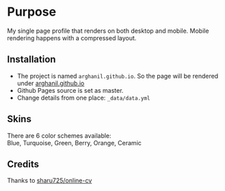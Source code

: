 # Purpose
My single page profile that renders on both desktop and mobile. Mobile rendering happens with a compressed layout.

## Installation

* The project is named `arghanil.github.io`. So the page will be rendered under [arghanil.github.io](https://arghanil.github.io)
* Github Pages source is set as master.
* Change details from one place: `_data/data.yml`

## Skins

There are 6 color schemes available:<br/>
Blue, Turquoise, Green, Berry, Orange, Ceramic

## Credits

Thanks to [sharu725/online-cv](https://github.com/sharu725/online-cv)

